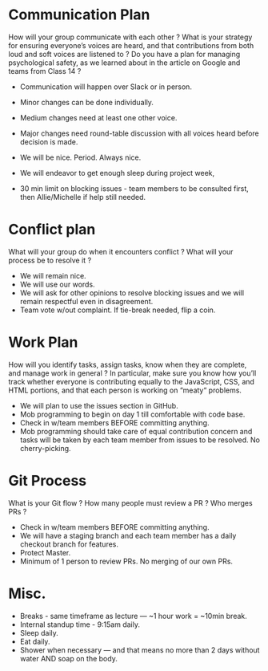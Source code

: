 # Communication Plan
How will your group communicate with each other ?  What is your strategy for ensuring everyone’s voices are heard, and that contributions from both loud and soft voices are listened to ?  Do you have a plan for managing psychological safety, as we learned about in the article on Google and teams from Class 14 ?

* Communication will happen over Slack or in person.
* Minor changes can be done individually.
* Medium changes need at least one other voice.
* Major changes need round-table discussion with all voices heard before decision is made.

* We will be nice.  Period.  Always nice.
* We will endeavor to get enough sleep during project week,
* 30 min limit on blocking issues - team members to be consulted first, then Allie/Michelle if help still needed.

# Conflict plan
What will your group do when it encounters conflict ?  What will your process be to resolve it ?

* We will remain nice.  
* We will use our words.  
* We will ask for other opinions to resolve blocking issues and we will remain respectful even in disagreement.
* Team vote w/out complaint.  If tie-break needed, flip a coin.  

# Work Plan
How will you identify tasks, assign tasks, know when they are complete, and manage work in general ?  In particular, make sure you know how you’ll track whether everyone is contributing equally to the JavaScript, CSS, and HTML portions, and that each person is working on “meaty“ problems.

* We will plan to use the issues section in GitHub.
* Mob programming to begin on day 1 till comfortable with code base.
* Check in w/team members BEFORE committing anything.
* Mob programming should take care of equal contribution concern and tasks will be taken by each team member from issues to be resolved.  No cherry-picking.  

# Git Process
What is your Git flow ?  How many people must review a PR ?  Who merges PRs ?

* Check in w/team members BEFORE committing anything.
* We will have a staging branch and each team member has a daily checkout branch for features.
* Protect Master.
* Minimum of 1 person to review PRs.  No merging of our own PRs.  

# Misc.
* Breaks - same timeframe as lecture — ~1 hour work = ~10min break.
* Internal standup time - 9:15am daily.
* Sleep daily.  
* Eat daily.  
* Shower when necessary — and that means no more than 2 days without water AND soap on the body.